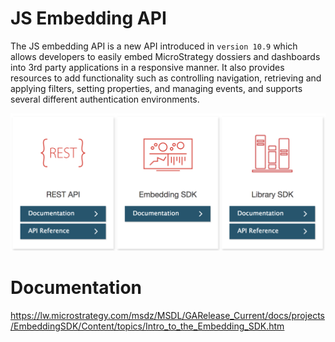 # JS Embedding API

The JS embedding API is a new API introduced in `version 10.9` which allows developers to easily embed MicroStrategy dossiers and dashboards into 3rd party applications in a responsive manner. It also provides resources to add functionality such as controlling navigation, retrieving and applying filters, setting properties, and managing events, and supports several different authentication environments.


<img src="./readmeContent/e2.png"  width="600"/>

# Documentation
https://lw.microstrategy.com/msdz/MSDL/GARelease_Current/docs/projects/EmbeddingSDK/Content/topics/Intro_to_the_Embedding_SDK.htm

